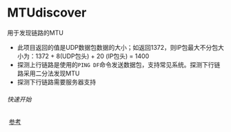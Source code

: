 # MTUdiscover

用于发现链路的MTU

- 此项目返回的值是UDP数据包数据的大小；如返回1372，则IP包最大不分包大小为：1372 + 8(UDP包头) + 20 (IP包头) = 1400
- 探测上行链路是使用的`PING DF`命令发送数据包，支持常见系统。探测下行链路采用二分法发现MTU
- 探测下行链路需要服务器支持

###### 快速开始

​		[参考](https://github.com/lysShub/mtu/blob/master/test/main.go)

